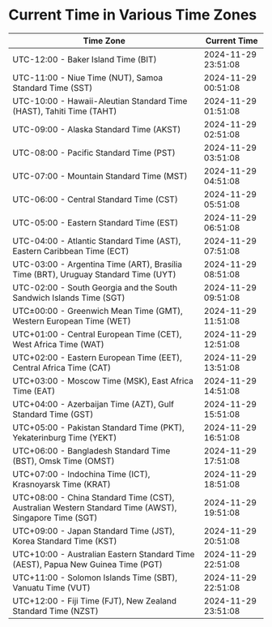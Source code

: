 # Current Time in Various Time Zones

| Time Zone | Current Time |
|-----------|--------------|
| UTC-12:00 - Baker Island Time (BIT) | 2024-11-29 23:51:08 |
| UTC-11:00 - Niue Time (NUT), Samoa Standard Time (SST) | 2024-11-29 00:51:08 |
| UTC-10:00 - Hawaii-Aleutian Standard Time (HAST), Tahiti Time (TAHT) | 2024-11-29 01:51:08 |
| UTC-09:00 - Alaska Standard Time (AKST) | 2024-11-29 02:51:08 |
| UTC-08:00 - Pacific Standard Time (PST) | 2024-11-29 03:51:08 |
| UTC-07:00 - Mountain Standard Time (MST) | 2024-11-29 04:51:08 |
| UTC-06:00 - Central Standard Time (CST) | 2024-11-29 05:51:08 |
| UTC-05:00 - Eastern Standard Time (EST) | 2024-11-29 06:51:08 |
| UTC-04:00 - Atlantic Standard Time (AST), Eastern Caribbean Time (ECT) | 2024-11-29 07:51:08 |
| UTC-03:00 - Argentina Time (ART), Brasília Time (BRT), Uruguay Standard Time (UYT) | 2024-11-29 08:51:08 |
| UTC-02:00 - South Georgia and the South Sandwich Islands Time (SGT) | 2024-11-29 09:51:08 |
| UTC±00:00 - Greenwich Mean Time (GMT), Western European Time (WET) | 2024-11-29 11:51:08 |
| UTC+01:00 - Central European Time (CET), West Africa Time (WAT) | 2024-11-29 12:51:08 |
| UTC+02:00 - Eastern European Time (EET), Central Africa Time (CAT) | 2024-11-29 13:51:08 |
| UTC+03:00 - Moscow Time (MSK), East Africa Time (EAT) | 2024-11-29 14:51:08 |
| UTC+04:00 - Azerbaijan Time (AZT), Gulf Standard Time (GST) | 2024-11-29 15:51:08 |
| UTC+05:00 - Pakistan Standard Time (PKT), Yekaterinburg Time (YEKT) | 2024-11-29 16:51:08 |
| UTC+06:00 - Bangladesh Standard Time (BST), Omsk Time (OMST) | 2024-11-29 17:51:08 |
| UTC+07:00 - Indochina Time (ICT), Krasnoyarsk Time (KRAT) | 2024-11-29 18:51:08 |
| UTC+08:00 - China Standard Time (CST), Australian Western Standard Time (AWST), Singapore Time (SGT) | 2024-11-29 19:51:08 |
| UTC+09:00 - Japan Standard Time (JST), Korea Standard Time (KST) | 2024-11-29 20:51:08 |
| UTC+10:00 - Australian Eastern Standard Time (AEST), Papua New Guinea Time (PGT) | 2024-11-29 22:51:08 |
| UTC+11:00 - Solomon Islands Time (SBT), Vanuatu Time (VUT) | 2024-11-29 22:51:08 |
| UTC+12:00 - Fiji Time (FJT), New Zealand Standard Time (NZST) | 2024-11-29 23:51:08 |

